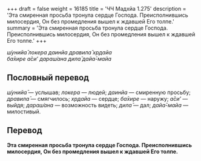 +++
draft = false
weight = 16185
title = 'ЧЧ Мадхйа 1.275'
description = 'Эта смиренная просьба тронула сердце Господа. Преисполнившись милосердия, Он без промедления вышел к ждавшей Его толпе.'
summary = 'Эта смиренная просьба тронула сердце Господа. Преисполнившись милосердия, Он без промедления вышел к ждавшей Его толпе.'
+++

_ш́унийа̄ локера даинйа дравила̄ хр̣дайа  
ба̄хире а̄си’ дараш́ана дила̄ дайа̄-майа_

## Пословный перевод

_ш́унийа̄_ — услышав; _локера_ — людей; _даинйа_ — смиренную просьбу; _дравила̄_ — смягчилось; _хр̣дайа_ — сердце; _ба̄хире_ — наружу; _а̄си’_ — выйдя; _дараш́ана_ — возможность видеть; _дила̄_ — дал; _дайа̄_\-_майа_ — милостивый.

## Перевод

**Эта смиренная просьба тронула сердце Господа. Преисполнившись милосердия, Он без промедления вышел к ждавшей Его толпе.**
